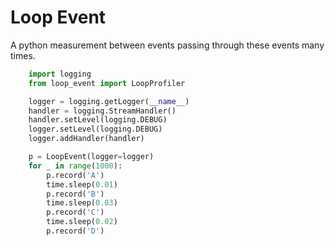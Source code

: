 # Loop Event
A python measurement between events passing through these events many times.


```python
    import logging
    from loop_event import LoopProfiler

    logger = logging.getLogger(__name__)
    handler = logging.StreamHandler()
    handler.setLevel(logging.DEBUG)
    logger.setLevel(logging.DEBUG)
    logger.addHandler(handler)

    p = LoopEvent(logger=logger)
    for _ in range(1000):
        p.record('A')
        time.sleep(0.01)
        p.record('B')
        time.sleep(0.03)
        p.record('C')
        time.sleep(0.02)
        p.record('D')
```
